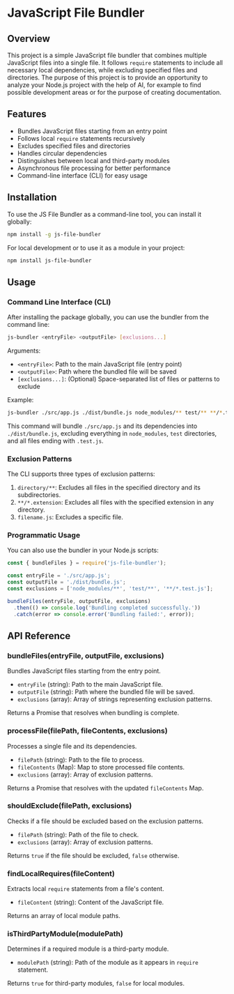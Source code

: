# JavaScript File Bundler

## Overview

This project is a simple JavaScript file bundler that combines multiple JavaScript files into a single file. It follows `require` statements to include all necessary local dependencies, while excluding specified files and directories. The purpose of this project is to provide an opportunity to analyze your Node.js project with the help of AI, for example to find possible development areas or for the purpose of creating documentation.

## Features

- Bundles JavaScript files starting from an entry point
- Follows local `require` statements recursively
- Excludes specified files and directories
- Handles circular dependencies
- Distinguishes between local and third-party modules
- Asynchronous file processing for better performance
- Command-line interface (CLI) for easy usage

## Installation

To use the JS File Bundler as a command-line tool, you can install it globally:

```bash
npm install -g js-file-bundler
```

For local development or to use it as a module in your project:

```bash
npm install js-file-bundler
```

## Usage

### Command Line Interface (CLI)

After installing the package globally, you can use the bundler from the command line:

```bash
js-bundler <entryFile> <outputFile> [exclusions...]
```

Arguments:

- `<entryFile>`: Path to the main JavaScript file (entry point)
- `<outputFile>`: Path where the bundled file will be saved
- `[exclusions...]`: (Optional) Space-separated list of files or patterns to exclude

Example:

```bash
js-bundler ./src/app.js ./dist/bundle.js node_modules/** test/** **/*.test.js
```

This command will bundle `./src/app.js` and its dependencies into `./dist/bundle.js`, excluding everything in `node_modules`, `test` directories, and all files ending with `.test.js`.

### Exclusion Patterns

The CLI supports three types of exclusion patterns:

1. `directory/**`: Excludes all files in the specified directory and its subdirectories.
2. `**/*.extension`: Excludes all files with the specified extension in any directory.
3. `filename.js`: Excludes a specific file.

### Programmatic Usage

You can also use the bundler in your Node.js scripts:

```javascript
const { bundleFiles } = require('js-file-bundler');

const entryFile = './src/app.js';
const outputFile = './dist/bundle.js';
const exclusions = ['node_modules/**', 'test/**', '**/*.test.js'];

bundleFiles(entryFile, outputFile, exclusions)
  .then(() => console.log('Bundling completed successfully.'))
  .catch(error => console.error('Bundling failed:', error));
```

## API Reference

### bundleFiles(entryFile, outputFile, exclusions)

Bundles JavaScript files starting from the entry point.

- `entryFile` (string): Path to the main JavaScript file.
- `outputFile` (string): Path where the bundled file will be saved.
- `exclusions` (array): Array of strings representing exclusion patterns.

Returns a Promise that resolves when bundling is complete.

### processFile(filePath, fileContents, exclusions)

Processes a single file and its dependencies.

- `filePath` (string): Path to the file to process.
- `fileContents` (Map): Map to store processed file contents.
- `exclusions` (array): Array of exclusion patterns.

Returns a Promise that resolves with the updated `fileContents` Map.

### shouldExclude(filePath, exclusions)

Checks if a file should be excluded based on the exclusion patterns.

- `filePath` (string): Path of the file to check.
- `exclusions` (array): Array of exclusion patterns.

Returns `true` if the file should be excluded, `false` otherwise.

### findLocalRequires(fileContent)

Extracts local `require` statements from a file's content.

- `fileContent` (string): Content of the JavaScript file.

Returns an array of local module paths.

### isThirdPartyModule(modulePath)

Determines if a required module is a third-party module.

- `modulePath` (string): Path of the module as it appears in `require` statement.

Returns `true` for third-party modules, `false` for local modules.
